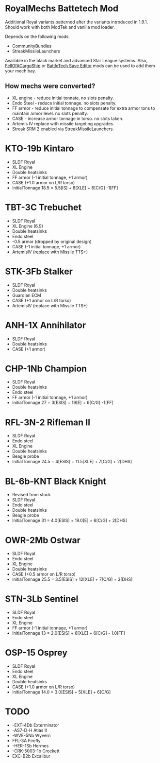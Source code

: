 # RoyalMechs Battetech Mod
Additional Royal variants patterned after the variants introduced in 1.9.1. 
Should work with both ModTek and vanilla mod loader.

Depends on the following mods:
* CommunityBundles
* StreakMissileLaunchers

Available in the black market and advanced Star League systems.
Also, [FellOfACargoShip] or [BattleTech Save Editor] mods can be used to add 
them your mech bay.

## How mechs were converted?
* XL engine - reduce initial tonnate, no slots penalty.
* Endo Steel - reduce initial tonnage. no slots penalty.
* FF armor - reduce initial tonnage to compensate for extra armor tons to 
  maintain armor level. no slots penalty.
* CASE - increase armor tonnage in torso. no slots taken.
* Artemis IV replace with missile targeting upgrades.
* Streak SRM 2 enabled via StreakMissileLaunchers.

# KTO-19b Kintaro
* SLDF Royal
* XL Engine
* Double heatsinks
* FF armor (-1 initial tonnage, +1 armor)
* CASE (+1.0 armor on L/R torso)
* InitialTonnage 18.5 = 5.5[IS] + 8[XLE] + 6[C/G] -1[FF]

# TBT-3C Trebuchet
* SLDF Royal
* XL Engine (6,9)
* Double heatsinks
* Endo steel
* -0.5 armor (dropped by original design)
* CASE (-1 initial tonnage, +1 armor)
* ArtemisIV (replace with Missile TTS+)

# STK-3Fb Stalker 
* SLDF Royal
* Double heatsinks
* Guardian ECM
* CASE (+1 armor on L/R torso)
* ArtemisIV (replace with Missile TTS+)

# ANH-1X Annihilator
* SLDF Royal
* Double heatsinks
* CASE (+1 armor)

# CHP-1Nb Champion
* SLDF Royal
* Double heatsinks
* Endo steel
* FF armor (-1 initial tonnage, +1 armor)
* InitialTonnage 27 = 3[ESIS] + 19[E] + 6[C/G] -1[FF]

# RFL-3N-2 Rifleman II
* SLDF Royal
* Endo steel
* XL Engine
* Double heatsinks
* Beagle probe
* InitialTonnage 24.5 = 4[ESIS] + 11.5[XLE] + 7[C/G] + 2[DHS]

# BL-6b-KNT Black Knight
* Revised from stock
* SLDF Royal
* Endo steel
* Double heatsinks
* Beagle probe
* InitialTonnage 31 = 4.0[ESIS] + 19.0[E] + 6[C/G] + 2[DHS]

# OWR-2Mb Ostwar
* SLDF Royal
* Endo steel
* XL Engine
* Double heatsinks
* CASE (+0.5 armor on L/R torso)
* InitialTonnage 25.5 = 3.5[ESIS] + 12[XLE] + 7[C/G] + 3[DHS]

# STN-3Lb Sentinel
* SLDF Royal
* Endo steel
* XL Engine
* FF armor (-1 initial tonnage, +1 armor)
* InitialTonnage 13 = 2.0[ESIS] + 6[XLE] + 6[C/G] - 1.0[FF]

# OSP-15 Osprey
* SLDF Royal
* Endo steel
* XL Engine
* Double heatsinks
* CASE (+1.0 armor on L/R torso)
* InitialTonnage 14.0 = 3.0[ESIS] + 5[XLE] + 6[C/G]

# TODO
* -EXT-4Db Exterminator
* -AS7-D-H Atlas II
* -WVE-5Nb Wyvern
* FFL-3A Firefly
* -HER-1Sb Hermes
* -CRK-5003-1b Crockett
* EXC-B2b Excalibur

[FellOfACargoShip]: https://www.nexusmods.com/battletech/mods/532
[BattleTech Save Editor]: https://www.nexusmods.com/battletech/mods/408

